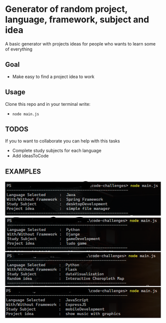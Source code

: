 # Generator of random project, language, framework, subject and idea

A basic generator with projects ideas for people who wants to learn some of everything

## Goal

- Make easy to find a project idea to work

## Usage

Clone this repo and in your terminal write:

- `node main.js`

## TODOS

If you to want to collaborate you can help with this tasks

- Complete study subjects for each language
- Add ideasToCode

## EXAMPLES

![example image](example_1.png "First example")
![example image](example_2.png "Second example")
![example image](example_3.png "Third example")
![example image](example_4.png "Fourth example")
